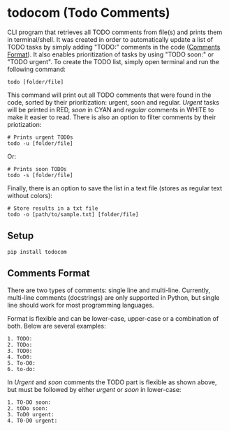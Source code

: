 # todocom (Todo Comments)
CLI program that retrieves all TODO comments from file(s) and prints them in terminal/shell. It was created in order to automatically update a list of TODO tasks by simply adding "TODO:" comments in the code ([Comments Format](#comments-format)). It also enables prioritization of tasks by using "TODO soon:" or "TODO urgent". 
To create the TODO list, simply open terminal and run the following command:
```
todo [folder/file]
```

This command will print out all TODO comments that were found in the code, sorted by their prioritization: urgent, soon and regular. 
_Urgent_ tasks will be printed in RED, _soon_ in CYAN and _regular_ comments in WHITE to make it easier to read. There is also an option to filter comments by their priotization:
```
# Prints urgent TODOs
todo -u [folder/file]
```
Or:
```
# Prints soon TODOs
todo -s [folder/file]
```

Finally, there is an option to save the list in a text file (stores as regular text without colors):
```
# Store results in a txt file
todo -o [path/to/sample.txt] [folder/file]
```

## Setup
```
pip install todocom
```

## Comments Format
There are two types of comments: single line and multi-line. Currently, multi-line comments (docstrings) are only supported in Python, but single line should work for most programming languages.

Format is flexible and can be lower-case, upper-case or a combination of both. Below are several examples:
```
1. TODO:
2. TODo:
3. TOD0:
4. ToD0:
5. To-D0:
6. to-do:
```

In _Urgent_ and _soon_ comments the TODO part is flexible as shown above, but must be followed by either _urgent_ or _soon_ in lower-case:
 ```
1. TO-DO soon:
2. tODo soon: 
3. ToD0 urgent:
4. T0-D0 urgent:
```
